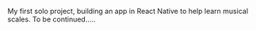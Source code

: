 My first solo project, building an app in React Native to help learn musical scales. To be continued.....
